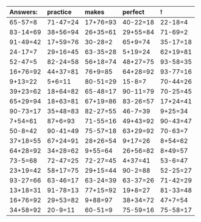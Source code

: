 | Answers: | practice | makes | perfect | ! |
| :--- | :--- | :--- | :--- | :--- |
| 65-57=8 | 71-47=24 | 17+76=93 | 40-22=18 | 22-18=4 | 
| 83-14=69 | 38+56=94 | 26+35=61 | 29+55=84 | 71-69=2 | 
| 91-49=42 | 17+59=76 | 30-28=2 | 65+9=74 | 35-17=18 | 
| 24-17=7 | 29+16=45 | 63-35=28 | 5+19=24 | 62+19=81 | 
| 52-47=5 | 82-24=58 | 56+18=74 | 48+27=75 | 93-58=35 | 
| 16+76=92 | 44+37=81 | 76+9=85 | 64+28=92 | 93-77=16 | 
| 9+13=22 | 5+6=11 | 80-51=29 | 15-8=7 | 70-44=26 | 
| 39+23=62 | 18+64=82 | 65-48=17 | 90-11=79 | 70-25=45 | 
| 65+29=94 | 18+63=81 | 67+19=86 | 83-26=57 | 17+24=41 | 
| 90-73=17 | 35+48=83 | 82-27=55 | 46-7=39 | 9+25=34 | 
| 7+54=61 | 87+6=93 | 71-55=16 | 49+43=92 | 90-43=47 | 
| 50-8=42 | 90-41=49 | 75-57=18 | 63+29=92 | 70-63=7 | 
| 37+18=55 | 67+24=91 | 28+26=54 | 9+17=26 | 8+54=62 | 
| 64+28=92 | 34+28=62 | 9+55=64 | 26+56=82 | 8+49=57 | 
| 73-5=68 | 72-47=25 | 72-27=45 | 4+37=41 | 53-6=47 | 
| 23+19=42 | 58+17=75 | 29+15=44 | 90-2=88 | 52-25=27 | 
| 93-27=66 | 63-46=17 | 63-24=39 | 63-37=26 | 71-42=29 | 
| 13+18=31 | 91-78=13 | 77+15=92 | 19+8=27 | 81-33=48 | 
| 16+76=92 | 29+53=82 | 9+88=97 | 38+34=72 | 47+7=54 | 
| 34+58=92 | 20-9=11 | 60-51=9 | 75-59=16 | 75-58=17 | 
